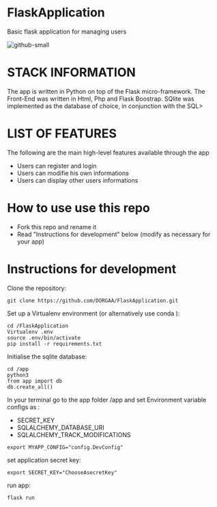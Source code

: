 # FlaskApplication
Basic  flask application for managing users

![github-small](https://i.ibb.co/9p08PZb/bout.png)



# STACK INFORMATION 
The app is written in Python on top of the Flask micro-framework. The Front-End was written in Html, Php and Flask Boostrap. SQlite was implemented as the database of choice, in conjunction with the SQL>

# LIST OF FEATURES 
The following are the main high-level features available through the app

* Users can register and login
* Users can modifie his own informations
* Users can display other users informations


# How to use use this repo
* Fork this repo and rename it
* Read "Instructions for development" below (modify as necessary for your app)

# Instructions for development

Clone the repository:


```
git clone https://github.com/DORGAA/FlaskApplication.git
```
Set up a Virtualenv environment (or alternatively use conda ):

```
cd /FlaskApplication
Virtualenv .env
source .env/bin/activate
pip install -r requirements.txt
```

Initialise the sqlite database:

```
cd /app
python3
from app import db
db.create_all()
```

In your terminal go to the app folder /app and set Environment variable configs as :

 * SECRET_KEY
 * SQLALCHEMY_DATABASE_URI
 * SQLALCHEMY_TRACK_MODIFICATIONS


```
export MYAPP_CONFIG="config.DevConfig"
```
set application secret key:

```
export SECRET_KEY="ChooseAsecretKey"
```
run app:

```
flask run
```  

